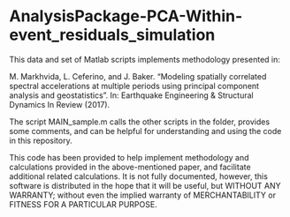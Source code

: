 # AnalysisPackage-PCA-Within-event_residuals_simulation
This data and set of Matlab scripts implements methodology presented in:

M. Markhvida, L. Ceferino, and J. Baker. “Modeling spatially correlated spectral accelerations at multiple periods using principal component analysis and geostatistics”. In: Earthquake Engineering & Structural Dynamics In Review (2017).

The script MAIN_sample.m calls the other scripts in the folder, provides some comments, and can be helpful for understanding and using the code in this repository.

This code has been provided to help implement methodology and calculations provided in the above-mentioned paper, and facilitate additional related calculations. It is not fully documented, however, this software is distributed in the hope that it will be useful, but WITHOUT ANY WARRANTY; without even the implied warranty of MERCHANTABILITY or FITNESS FOR A PARTICULAR PURPOSE.
